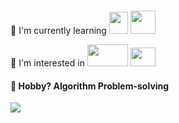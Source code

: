 <!--
[![JAlthea's GitHub stats](https://github-readme-stats.vercel.app/api?username=JAlthea&show_icons=true&theme=dracula)](https://github.com/JAlthea/github-readme-stats)
-->
# 
 🌱 I'm currently learning 
<img src="https://isocpp.org/files/img/cpp_logo.png" width="30" height="35"> 
<img src="https://icons.veryicon.com/png/o/miscellaneous/open-ncloud/network-135.png" width="40" height="37"> 

🔦 I'm interested in 
<img src="https://www.suse.com/c/wp-content/uploads/2019/10/27016_1569327969643-devops-process.png" width="65" height="35"> 
<img src="https://static.cdnlogo.com/logos/g/1/google-cloud.svg" width="40" height="30">

#### 💬 Hobby? Algorithm Problem-solving
[![](http://mazassumnida.wtf/api/v2/generate_badge?boj=practice1)](https://solved.ac/practice1)

#

<!--
**JAlthea/JAlthea** is a ✨ _special_ ✨ repository because its `README.md` (this file) appears on your GitHub profile.

Here are some ideas to get you started:

- 🔭 I’m currently working on ...
- 🌱 I’m currently learning ...
- 👯 I’m looking to collaborate on ...
- 🤔 I’m looking for help with ...
- 💬 Ask me about ...
- 📫 How to reach me: ...
- 😄 Pronouns: ...
- ⚡ Fun fact: ...
-->
